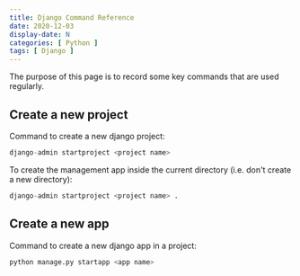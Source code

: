 ```yaml
---
title: Django Command Reference
date: 2020-12-03
display-date: N
categories: [ Python ]
tags: [ Django ]
---
```


The purpose of this page is to record some key commands that are used regularly.


## Create a new project

Command to create a new django project:

```python
django-admin startproject <project name>
```

To create the management app inside the current directory (i.e. don't create a new directory):

```python
django-admin startproject <project name> .
```


## Create a new app

Command to create a new django app in a project:

```python
python manage.py startapp <app name>
```
